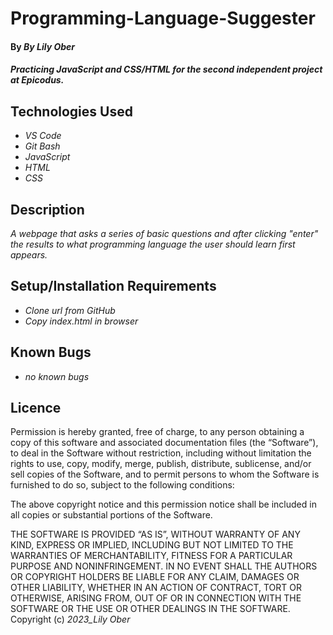 # Programming-Language-Suggester
#### By _**By Lily Ober**_
 
#### _Practicing JavaScript and CSS/HTML for the second independent project at Epicodus._

## Technologies Used

* _VS Code_
* _Git Bash_
* _JavaScript_
* _HTML_
* _CSS_

## Description

_A webpage that asks a series of basic questions and after clicking "enter" the results to what programming language the user should learn first appears._

## Setup/Installation Requirements

* _Clone url from GitHub_
* _Copy index.html in browser_

## Known Bugs

* _no known bugs_

## Licence
Permission is hereby granted, free of charge, to any person obtaining a copy of this software and associated documentation files (the “Software”), to deal in the Software without restriction, including without limitation the rights to use, copy, modify, merge, publish, distribute, sublicense, and/or sell copies of the Software, and to permit persons to whom the Software is furnished to do so, subject to the following conditions:

The above copyright notice and this permission notice shall be included in all copies or substantial portions of the Software.

THE SOFTWARE IS PROVIDED “AS IS”, WITHOUT WARRANTY OF ANY KIND, EXPRESS OR IMPLIED, INCLUDING BUT NOT LIMITED TO THE WARRANTIES OF MERCHANTABILITY, FITNESS FOR A PARTICULAR PURPOSE AND NONINFRINGEMENT. IN NO EVENT SHALL THE AUTHORS OR COPYRIGHT HOLDERS BE LIABLE FOR ANY CLAIM, DAMAGES OR OTHER LIABILITY, WHETHER IN AN ACTION OF CONTRACT, TORT OR OTHERWISE, ARISING FROM, OUT OF OR IN CONNECTION WITH THE SOFTWARE OR THE USE OR OTHER DEALINGS IN THE SOFTWARE.
Copyright (c) _2023_Lily Ober_
